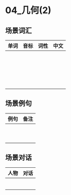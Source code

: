 # 04_几何(2)

## 场景词汇

| 单词 | 音标 | 词性 | 中文 |
| :--: | :--: | :--: | :--: |
|      |      |      |      |
|      |      |      |      |
|      |      |      |      |
|      |      |      |      |
|      |      |      |      |
|      |      |      |      |
|      |      |      |      |
|      |      |      |      |
|      |      |      |      |
|      |      |      |      |
|      |      |      |      |
|      |      |      |      |
|      |      |      |      |
|      |      |      |      |
|      |      |      |      |
|      |      |      |      |
|      |      |      |      |
|      |      |      |      |
|      |      |      |      |
|      |      |      |      |

## 场景例句

| 例句 | 备注 |
| :--: | :--: |
|      |      |
|      |      |
|      |      |
|      |      |
|      |      |
|      |      |
|      |      |
|      |      |
|      |      |
|      |      |

## 场景对话

| 人物 | 对话 |
| :--: | :--: |
|      |      |
|      |      |
|      |      |
|      |      |
|      |      |
|      |      |